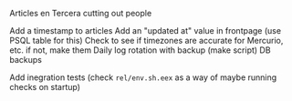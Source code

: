 Articles en Tercera cutting out people

Add a timestamp to articles
Add an "updated at" value in frontpage (use PSQL table for this)
Check to see if timezones are accurate for Mercurio, etc. if not, make them
Daily log rotation with backup (make script)
DB backups
 
Add inegration tests (check `rel/env.sh.eex` as a way of maybe running checks on startup)
